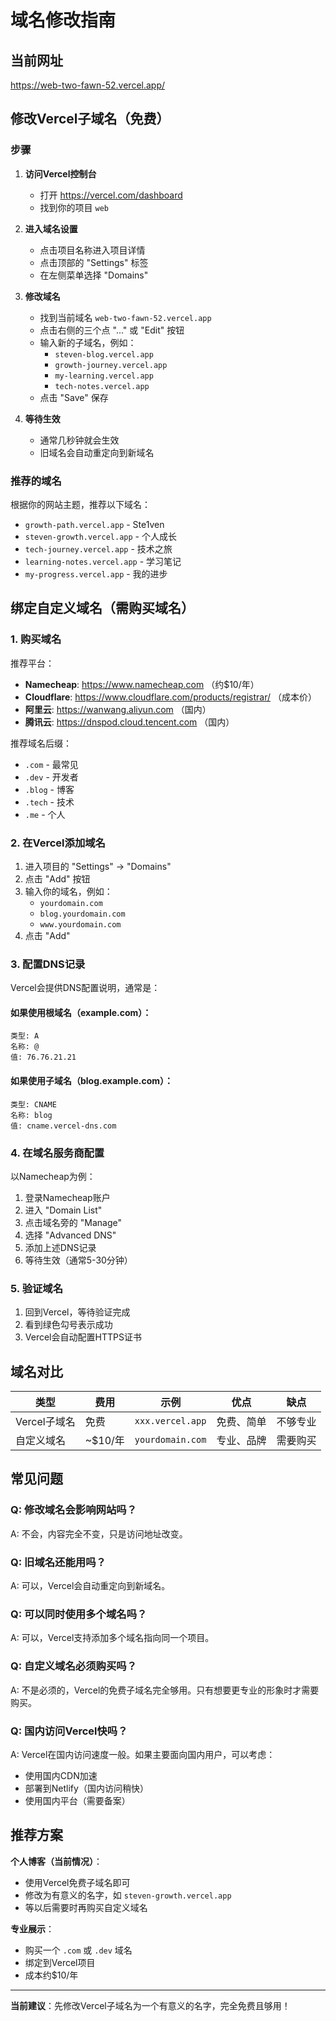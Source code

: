 # 域名修改指南

## 当前网址
https://web-two-fawn-52.vercel.app/

## 修改Vercel子域名（免费）

### 步骤

1. **访问Vercel控制台**
   - 打开 https://vercel.com/dashboard
   - 找到你的项目 `web`

2. **进入域名设置**
   - 点击项目名称进入项目详情
   - 点击顶部的 "Settings" 标签
   - 在左侧菜单选择 "Domains"

3. **修改域名**
   - 找到当前域名 `web-two-fawn-52.vercel.app`
   - 点击右侧的三个点 "..." 或 "Edit" 按钮
   - 输入新的子域名，例如：
     - `steven-blog.vercel.app`
     - `growth-journey.vercel.app`
     - `my-learning.vercel.app`
     - `tech-notes.vercel.app`
   - 点击 "Save" 保存

4. **等待生效**
   - 通常几秒钟就会生效
   - 旧域名会自动重定向到新域名

### 推荐的域名

根据你的网站主题，推荐以下域名：

- `growth-path.vercel.app` - Ste1ven
- `steven-growth.vercel.app` - 个人成长
- `tech-journey.vercel.app` - 技术之旅
- `learning-notes.vercel.app` - 学习笔记
- `my-progress.vercel.app` - 我的进步

## 绑定自定义域名（需购买域名）

### 1. 购买域名

推荐平台：
- **Namecheap**: https://www.namecheap.com （约$10/年）
- **Cloudflare**: https://www.cloudflare.com/products/registrar/ （成本价）
- **阿里云**: https://wanwang.aliyun.com （国内）
- **腾讯云**: https://dnspod.cloud.tencent.com （国内）

推荐域名后缀：
- `.com` - 最常见
- `.dev` - 开发者
- `.blog` - 博客
- `.tech` - 技术
- `.me` - 个人

### 2. 在Vercel添加域名

1. 进入项目的 "Settings" → "Domains"
2. 点击 "Add" 按钮
3. 输入你的域名，例如：
   - `yourdomain.com`
   - `blog.yourdomain.com`
   - `www.yourdomain.com`
4. 点击 "Add"

### 3. 配置DNS记录

Vercel会提供DNS配置说明，通常是：

#### 如果使用根域名（example.com）：
```
类型: A
名称: @
值: 76.76.21.21
```

#### 如果使用子域名（blog.example.com）：
```
类型: CNAME
名称: blog
值: cname.vercel-dns.com
```

### 4. 在域名服务商配置

以Namecheap为例：
1. 登录Namecheap账户
2. 进入 "Domain List"
3. 点击域名旁的 "Manage"
4. 选择 "Advanced DNS"
5. 添加上述DNS记录
6. 等待生效（通常5-30分钟）

### 5. 验证域名

1. 回到Vercel，等待验证完成
2. 看到绿色勾号表示成功
3. Vercel会自动配置HTTPS证书

## 域名对比

| 类型 | 费用 | 示例 | 优点 | 缺点 |
|------|------|------|------|------|
| Vercel子域名 | 免费 | `xxx.vercel.app` | 免费、简单 | 不够专业 |
| 自定义域名 | ~$10/年 | `yourdomain.com` | 专业、品牌 | 需要购买 |

## 常见问题

### Q: 修改域名会影响网站吗？
A: 不会，内容完全不变，只是访问地址改变。

### Q: 旧域名还能用吗？
A: 可以，Vercel会自动重定向到新域名。

### Q: 可以同时使用多个域名吗？
A: 可以，Vercel支持添加多个域名指向同一个项目。

### Q: 自定义域名必须购买吗？
A: 不是必须的，Vercel的免费子域名完全够用。只有想要更专业的形象时才需要购买。

### Q: 国内访问Vercel快吗？
A: Vercel在国内访问速度一般。如果主要面向国内用户，可以考虑：
- 使用国内CDN加速
- 部署到Netlify（国内访问稍快）
- 使用国内平台（需要备案）

## 推荐方案

**个人博客（当前情况）**：
- 使用Vercel免费子域名即可
- 修改为有意义的名字，如 `steven-growth.vercel.app`
- 等以后需要时再购买自定义域名

**专业展示**：
- 购买一个 `.com` 或 `.dev` 域名
- 绑定到Vercel项目
- 成本约$10/年

---

**当前建议**：先修改Vercel子域名为一个有意义的名字，完全免费且够用！
